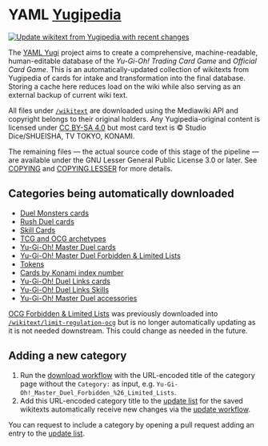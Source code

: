 # YAML [Yugipedia](https://yugipedia.com)

[![Update wikitext from Yugipedia with recent changes](https://github.com/DawnbrandBots/yaml-yugipedia/actions/workflows/update.yml/badge.svg)](https://github.com/DawnbrandBots/yaml-yugipedia/actions/workflows/update.yml)

The [YAML Yugi](https://github.com/DawnbrandBots/yaml-yugi) project aims to create a comprehensive, machine-readable,
human-editable database of the _Yu-Gi-Oh! Trading Card Game_ and _Official Card Game_. This is an automatically-updated
collection of wikitexts from Yugipedia of cards for intake and transformation into the final database. Storing a cache
here reduces load on the wiki while also serving as an external backup of current wiki text.

All files under [`/wikitext`](/wikitext) are downloaded using the Mediawiki API and copyright belongs to their original
holders. Any Yugipedia-original content is licensed under [CC BY-SA 4.0](https://yugipedia.com/wiki/Yugipedia:Licensing)
but most card text is &copy; Studio Dice/SHUEISHA, TV TOKYO, KONAMI.

The remaining files — the actual source code of this stage of the pipeline — are available under the
GNU Lesser General Public License 3.0 or later. See [COPYING](./COPYING) and [COPYING.LESSER](./COPYING.LESSER)
for more details.

## Categories being automatically downloaded
- [Duel Monsters cards](https://yugipedia.com/wiki/Category:Duel_Monsters_cards)
- [Rush Duel cards](https://yugipedia.com/wiki/Category:Rush_Duel_cards)
- [Skill Cards](https://yugipedia.com/wiki/Category:Skill_Cards)
- [TCG and OCG archetypes](https://yugipedia.com/wiki/Category:TCG_and_OCG_archetypes)
- [Yu-Gi-Oh! Master Duel cards](https://yugipedia.com/wiki/Category:Yu-Gi-Oh!_Master_Duel_cards)
- [Yu-Gi-Oh! Master Duel Forbidden & Limited Lists](https://yugipedia.com/wiki/Category:Yu-Gi-Oh!_Master_Duel_Forbidden_%26_Limited_Lists)
- [Tokens](https://yugipedia.com/wiki/Category:Tokens)
- [Cards by Konami index number](https://yugipedia.com/wiki/Category:Cards_by_Konami_index_number)
- [Yu-Gi-Oh! Duel Links cards](https://yugipedia.com/wiki/Category:Yu-Gi-Oh!_Duel_Links_cards)
- [Yu-Gi-Oh! Duel Links Skills](https://yugipedia.com/wiki/Category:Yu-Gi-Oh!_Duel_Links_Skills)
- [Yu-Gi-Oh! Master Duel accessories](https://yugipedia.com/wiki/Category:Yu-Gi-Oh!_Master_Duel_accessories)

[OCG Forbidden & Limited Lists](https://yugipedia.com/wiki/Category:OCG_Forbidden_%26_Limited_Lists) was previously
downloaded into [`/wikitext/limit-regulation-ocg`](/wikitext/limit-regulation-ocg) but is no longer automatically
updating as it is not needed downstream. This could change as needed in the future.

## Adding a new category

1. Run the [download workflow](https://github.com/DawnbrandBots/yaml-yugipedia/actions/workflows/download.yml) with the URL-encoded title of the category page without the `Category:` as input, e.g. `Yu-Gi-Oh!_Master_Duel_Forbidden_%26_Limited_Lists`.
1. Add this URL-encoded category title to the [update list](/src/categories.txt) for the saved wikitexts automatically receive new changes via the [update workflow](https://github.com/DawnbrandBots/yaml-yugipedia/blob/master/.github/workflows/update.yml).

You can request to include a category by opening a pull request adding an entry to the [update list](/src/categories.txt).
